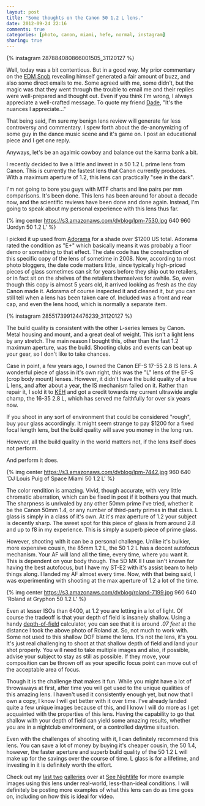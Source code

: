 ```yaml
---
layout: post
title: "Some thoughts on the Canon 50 1.2 L lens."
date: 2012-09-24 22:16
comments: true
categories: [photo, canon, miami, hefe, normal, instagram]
sharing: true
---
```


{% instagram 287884080866001505_31120127 %}

Well, today was a bit contentious. But in a good way. My prior commentary on the <a href="http://edmsnob.com/">EDM Snob</a> revealing himself generated a fair amount of buzz, and also some direct emails to me. Some agreed with me, some didn't, but the magic was that they went through the trouble to email me and their replies were well-prepared and thought out. Even if you think I'm wrong, I always appreciate a well-crafted message. To quote my friend <a href="http://pingup.com/">Dade</a>, "It's the nuances I appreciate..."

That being said, I'm sure my benign lens review will generate far less controversy and commentary. I spew forth about the de-anonymizing of some guy in the dance music scene and it's game on. I post an educational piece and I get one reply. 

Anyways, let's be an agalmic cowboy and balance out the karma bank a bit.

I recently decided to live a little and invest in a 50 1.2 L prime lens from Canon. This is currently the fastest lens that Canon currently produces. With a maximum aperture of 1.2, this lens can practically "see in the dark".

I'm not going to bore you guys with MTF charts and line pairs per mm comparisons. It's been done. This lens has been around for about a decade now, and the scientific reviews have been done and done again. Instead, I'm going to speak about my personal experience with this lens thus far.

{% img center https://s3.amazonaws.com/dvblog/lpm-7530.jpg 640 960 'Jordyn 50 1.2 L' %}

I picked it up used from <a href="http://adorama.com/">Adorama</a> for a shade over $1200 US total. Adorama rated the condition as "E+" which basically means it was probably a floor demo or something to that effect. The date code has the construction of this specific copy of the lens of sometime in 2008. Now, according to most photo bloggers, the date code matters little, since typically high-priced pieces of glass sometimes can sit for years before they ship out to retailers, or in fact sit on the shelves of the retailers themselves for awhile. So, even though this copy is almost 5 years old, it arrived looking as fresh as the day Canon made it. Adorama of course inspected it and cleaned it, but you can still tell when a lens has been taken care of. Included was a front and rear cap, and even the lens hood, which is normally a separate item. 

{% instagram 285517399124476239_31120127 %}

The build quality is consistent with the other L-series lenses by Canon. Metal housing and mount, and a great deal of weight. This isn't a light lens by any stretch. The main reason I bought this, other than the fast 1.2 maximum aperture, was the build. Shooting clubs and events can beat up your gear, so I don't like to take chances.

Case in point, a few years ago, I owned the Canon EF-S 17-55 2.8 IS lens. A wonderful piece of glass in it's own right, this was the "L" lens of the EF-S (crop body mount) lenses. However, it didn't have the build quality of a true L lens, and after about a year, the IS mechanism failed on it. Rather than repair it, I sold it to <a href="http://keh.com">KEH</a> and got a credit towards my current ultrawide angle champ, the 16-35 2.8 L, which has served me faithfully for over six years now. 

If you shoot in any sort of environment that could be considered "rough", buy your glass accordingly. It might seem strange to pay $1200 for a fixed focal length lens, but the build quality will save you money in the long run.

However, all the build quality in the world matters not, if the lens itself does not perform.

And perform it does. 

{% img center https://s3.amazonaws.com/dvblog/lpm-7442.jpg 960 640 'DJ Louis Puig of Space Miami 50 1.2 L' %}

The color rendition is amazing. Vivid, though accurate, with very little chromatic aberration, which can be fixed in post if it bothers you that much. The sharpness is unrivaled by any other 50mm prime I've tried, whether it be the Canon 50mm 1.4, or any number of third-party primes in that class. L glass is simply in a class of it's own. At it's max aperture of 1.2 your subject is decently sharp. The sweet spot for this piece of glass is from around 2.8 and up to f8 in my experience. This is simply a superb piece of prime glass. 

However, shooting with it can be a personal challenge. Unlike it's bulkier, more expensive cousin, the 85mm 1.2 L, the 50 1.2 L has a decent autofocus mechanism. Your AF will land all the time, every time, where you want it. This is dependent on your body though. The 5D MK II I use isn't known for having the best autofocus, but I have my ST-E2 with it's assist beam to help things along. I landed my AF almost every time. Now, with that being said, I was experimenting with shooting at the max aperture of 1.2 a lot of the time.

{% img center https://s3.amazonaws.com/dvblog/roland-7199.jpg 960 640 'Roland at Gryphon 50 1.2 L' %}

Even at lesser ISOs than 6400, at 1.2 you are letting in a lot of light. Of course the tradeoff is that your depth of field is insanely shallow. Using a handy <a href="http://www.dofmaster.com/dofjs.html">depth-of-field</a> calculator, you can see that it is around _.07 feet_ at the distance I took the above photo of Roland at. So, not much to work with. Some not used to this shallow DOF blame the lens. It's not the lens, it's you. It's just real challenging to shoot at that shallow depth of field and land your shot properly. You will need to take multiple images and also, if possible, advise your subject to stay as still as possible. If they move, your composition can be thrown off as your specific focus point can move out of the acceptable area of focus. 

Though it is the challenge that makes it fun. While you might have a lot of throwaways at first, after time you will get used to the unique qualities of this amazing lens. I haven't used it consistently enough yet, but now that I own a copy, I know I will get better with it over time. I've already landed quite a few unique images because of this, and I know I will do more as I get acquainted with the properties of this lens. Having the capability to go that shallow with your depth of field can yield some amazing results, whether you are in a nightclub environment, or a controlled daytime situation. 

Even with the challenges of shooting with it, I can definitely recommend this lens. You can save a lot of money by buying it's cheaper cousin, the 50 1.4, however, the faster aperture and superb build quality of the 50 1.2 L will make up for the savings over the course of time. L glass is for a lifetime, and investing in it is definitely worth the effort. 

Check out my <a href="http://seenightlife.com/users/pod/albums/the-louis-puig-marathon">last two</a> <a href="http://seenightlife.com/users/pod/albums/roland-returns-to-gryphon">galleries</a> over at <a href="http://seenightlife.com/">See Nightlife</a> for more example images using this lens under real-world, less-than-ideal conditions. I will definitely be posting more examples of what this lens can do as time goes on, including on how this is ideal for video.




